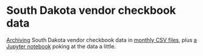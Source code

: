 # South Dakota vendor checkbook data
[Archiving](get_latest_data.py) South Dakota vendor checkbook data in [monthly CSV files](data), plus [a Jupyter notebook](Analyze%20checkbook%20data.ipynb) poking at the data a little.
